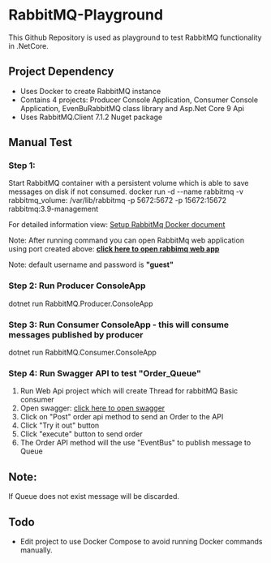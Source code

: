 # RabbitMQ-Playground
This Github Repository is used as playground to test RabbitMQ functionality in .NetCore. 

## Project Dependency
* Uses Docker to create RabbitMQ instance
* Contains 4 projects: Producer Console Application, Consumer Console Application, EvenBuRabbitMQ class library and Asp.Net Core 9 Api
* Uses RabbitMQ.Client 7.1.2 Nuget package

## Manual Test
### Step 1:
Start RabbitMQ container with a persistent volume which is able to save messages on disk if not consumed.
docker run  -d --name rabbitmq -v rabbitmq_volume: /var/lib/rabbitmq -p 5672:5672 -p 15672:15672 rabbitmq:3.9-management

For detailed information view: [Setup RabbitMq Docker document](Setup_RabbitMQ_Using_Docker.md)

Note: After running command you can open RabbitMq web application using port created above: **[click here to open rabbimq web app](http://localhost:15672)**

Note: default username and password is **"guest"**

### Step 2: Run Producer ConsoleApp
dotnet run RabbitMQ.Producer.ConsoleApp

### Step 3: Run Consumer ConsoleApp - this will consume messages published by producer
dotnet run RabbitMQ.Consumer.ConsoleApp

### Step 4: Run Swagger API to test "Order_Queue"

1. Run Web Api project which will create Thread for rabbitMQ Basic consumer
2. Open swagger: [click here to open swagger](http://localhost:5111/swagger/index.html)
3. Click on "Post" order api method to send an Order to the API
4. Click "Try it out" button
5. Click "execute" button to send order
6. The Order API method will the use "EventBus" to publish message to Queue

## Note:
If Queue does not exist message will be discarded.


## Todo
* Edit project to use Docker Compose to avoid running Docker commands manually.
